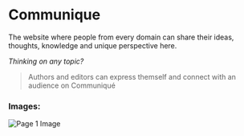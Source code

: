 # Communique

The website where people from every domain can share their
ideas, thoughts, knowledge and unique perspective here.

*Thinking on any topic?*

>Authors and editors can express themself and connect with an
audience on Communiqué

### Images: ###

![Page 1 Image](https://github.com/JT-collab/Communique/tree/main/img/readme)


